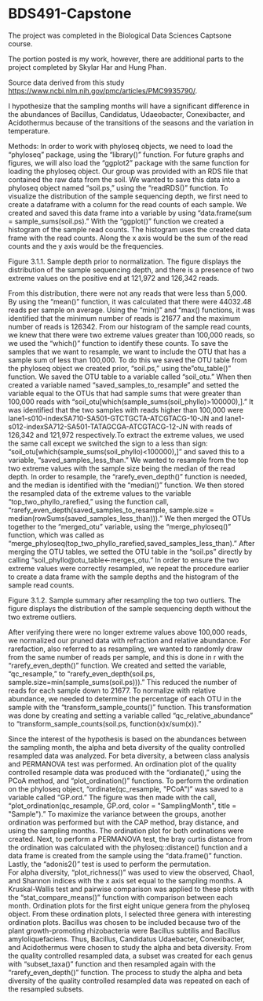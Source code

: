 # BDS491-Capstone

The project was completed in the Biological Data Sciences Captsone course. 

The portion posted is my work, however, there are additional parts to the project completed by Skylar Har and Hung Phan.

Source data derived from this study https://www.ncbi.nlm.nih.gov/pmc/articles/PMC9935790/.

I hypothesize that the sampling months will have a significant difference in the abundances of Bacillus, Candidatus, Udaeobacter, Conexibacter, and Acidothermus because of the transitions of the seasons and the variation in temperature.  

Methods:
In order to work with phyloseq objects, we need to load the “phyloseq” package, using the “library()” function.  For future graphs and figures, we will also load the “ggplot2” package with the same function for loading the phyloseq object. Our group was provided with an RDS file that contained the raw data from the soil. We wanted to save this data into a phyloseq object named “soil.ps,”  using the “readRDS()” function.  To visualize the distribution of the sample sequencing depth, we first need to create a dataframe with a column for the read counts of each sample. We created and saved this data frame into a variable by using “data.frame(sum = sample_sums(soil.ps).” With the “ggplot()” function we created a histogram of the sample read counts. The histogram uses the created data frame with the read counts. Along the x axis would be the sum of the read counts and the y axis would be the frequencies. 

Figure 3.1.1. Sample depth prior to normalization. The figure displays the distribution of the sample sequencing depth, and there is a presence of two extreme values on the positive end at 121,972 and 126,342 reads.

 From this distribution, there were not any reads that were less than 5,000. By using the “mean()” function, it was calculated that there were 44032.48 reads per sample on average. Using the “min()” and “max()  functions, it was identified that the minimum number of reads is 21677 and the maximum number of reads is 126342. From our histogram of the sample read counts, we knew that there were two extreme values greater than 100,000 reads, so we used the “which()” function to identify these counts. To save the samples that we want to resample, we want to include the OTU that has a sample sum of less than 100,000. To do this we saved the OTU table from the phyloseq object we created prior, “soil.ps,” using the”otu_table()” function. We saved the OTU table to a variable called  “soil_otu.” When then created a variable named “saved_samples_to_resample” and setted the variable equal to the OTUs that had sample sums that were greater than 100,000 reads with “soil_otu[which(sample_sums(soil_phyllo)>100000),].” It was identified that the two samples with reads higher than 100,000 were lane1-s010-indexSA710-SA501-GTCTGCTA-ATCGTACG-10-JN and lane1-s012-indexSA712-SA501-TATAGCGA-ATCGTACG-12-JN with reads of 126,342 and 121,972 respectively.To extract the extreme values, we used the same call except we switched the sign to a less than sign: “soil_otu[which(sample_sums(soil_phyllo)<100000),]” and saved this to a variable,  “saved_samples_less_than.” We wanted to resample from the top two extreme values with the sample size being the median of the read depth. In order to resample, the “rarefy_even_depth()” function is needed, and the median is identified with the “median()” function. We then stored the resampled data of the extreme values to the variable “top_two_phyllo_rarefied,” using the function call, “rarefy_even_depth(saved_samples_to_resample, sample.size = median(rowSums(saved_samples_less_than))).”  We then merged the OTUs together to the “merged_otu” variable, using the “merge_phyloseq()” function, which was called as “merge_phyloseq(top_two_phyllo_rarefied,saved_samples_less_than).” After merging the OTU tables, we setted the OTU table in the “soil.ps” directly by calling “soil_phyllo@otu_table<-merges_otu.” In order to ensure the two extreme values were correctly resampled, we repeat the procedure earlier to create a data frame with the sample depths and the histogram of the sample read counts.

Figure 3.1.2. Sample summary after resampling the top two outliers. The figure displays the distribution of the sample sequencing depth without the two extreme outliers.

After verifying there were no longer extreme values above 100,000 reads, we normalized our pruned data with refraction and relative abundance. For rarefaction, also referred to as resampling, we wanted to randomly draw from the same number of reads per sample, and this is done in r with the “rarefy_even_depth()” function. We created and setted the variable, “qc_resample,” to “rarefy_even_depth(soil.ps, sample.size=min(sample_sums(soil.ps))).” This reduced the number of reads for each sample down to 21677. To normalize with relative abundance, we needed to determine the percentage of each OTU in the sample with the “transform_sample_counts()” function. This transformation was done by creating and setting a variable called “qc_relative_abundance” to “transform_sample_counts(soil.ps, function(x)x/sum(x)).”

Since the interest of the hypothesis is based on the abundances between the sampling month, the alpha and beta diversity of the quality controlled resampled data was analyzed. 
For beta diversity,  a between class analysis and PERMANOVA test was performed. An ordination plot of the quality controlled resample data was produced with the “ordianate(),” using  the PCoA method, and “plot_ordination()” functions. To perform the ordination on the phyloseq object, “ordinate(qc_resample, "PCoA")” was saved to a variable called “GP.ord.” The figure was then made with the call, “plot_ordination(qc_resample, GP.ord, color = "SamplingMonth", title = "Sample").” To maximize the variance between the groups, another ordination was performed but with the CAP method, bray distance, and using the sampling months. The ordination plot for both ordinations were created. Next, to perform a  PERMANOVA test, the bray curtis distance from the ordination was calculated with the phyloseq::distance() function and a data frame is created from the sample using the “data.frame()” function. Lastly, the “adonis2()” test is used to perform the permutation.  
For alpha diversity, “plot_richness()” was used to view the observed, Chao1, and Shannon indices with the x axis set equal to the sampling months. A Kruskal-Wallis test and pairwise comparison was applied to these plots with the “stat_compare_means()” function with comparison between each month. 
Ordination plots for the first eight unique genera from the phyloseq object. From these ordination plots, I selected three genera with interesting ordination plots. Bacillus was chosen to be included because two of the plant growth-promoting rhizobacteria were  Bacillus subtilis and Bacillus amyloliquefaciens. Thus, Bacillus, Candidatus Udaebacter, Conexibacter, and Acidothermus were chosen to study the alpha and beta diversity.  From the quality controlled resampled data, a subset was created for each genus with “subset_taxa()” function and then resampled again with the “rarefy_even_depth()” function. The process to study the alpha and beta diversity of the quality controlled resampled data was repeated on each of the resampled subsets. 
